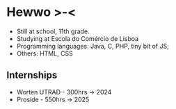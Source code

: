 # Hewwo >-<

* Still at school, 11th grade.
* Studying at Escola do Comércio de Lisboa
* Programming languages: Java, C, PHP, tiny bit of JS;
* Others: HTML, CSS
  
## Internships

* Worten UTRAD - 300hrs -> 2024
* Proside - 550hrs -> 2025
